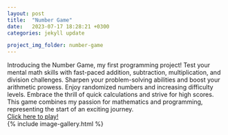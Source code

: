 ```yaml
---
layout: post
title:  "Number Game"
date:   2023-07-17 18:28:21 +0300
categories: jekyll update

project_img_folder: number-game
---
```



Introducing the Number Game, my first programming project! Test your mental math skills with fast-paced addition, subtraction, multiplication, and division challenges. Sharpen your problem-solving abilities and boost your arithmetic prowess. Enjoy randomized numbers and increasing difficulty levels. Embrace the thrill of quick calculations and strive for high scores. This game combines my passion for mathematics and programming, representing the start of an exciting journey.
<br>
<a href="https://scratch.mit.edu/projects/530135238" target="_blank">Click here to play!</a>
<br>
{% include image-gallery.html %}